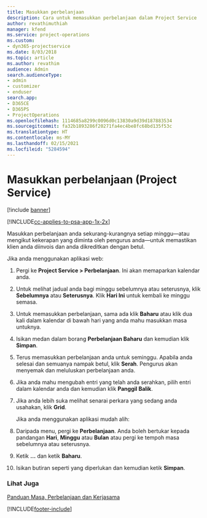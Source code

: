 ```yaml
---
title: Masukkan perbelanjaan
description: Cara untuk memasukkan perbelanjaan dalam Project Service
author: revathimuthiah
manager: kfend
ms.service: project-operations
ms.custom:
- dyn365-projectservice
ms.date: 8/03/2018
ms.topic: article
ms.author: revathim
audience: Admin
search.audienceType:
- admin
- customizer
- enduser
search.app:
- D365CE
- D365PS
- ProjectOperations
ms.openlocfilehash: 1114685a8299c0096d0c13830a9d39d187883534
ms.sourcegitcommit: fa32b1893286f20271fa4ec4be8fc68bd135f53c
ms.translationtype: HT
ms.contentlocale: ms-MY
ms.lasthandoff: 02/15/2021
ms.locfileid: "5284594"
---
```

# <a name="enter-expenses-project-service"></a>Masukkan perbelanjaan (Project Service)

[!include [banner](../includes/psa-now-project-operations.md)]

[!INCLUDE[cc-applies-to-psa-app-1x-2x](../includes/cc-applies-to-psa-app-1x-2x.md)]

Masukkan perbelanjaan anda sekurang-kurangnya setiap minggu—atau mengikut kekerapan yang diminta oleh pengurus anda—untuk memastikan klien anda diinvois dan anda dikreditkan dengan betul.  
  
 Jika anda menggunakan aplikasi web:  
  
1. Pergi ke **Project Service > Perbelanjaan**. Ini akan memaparkan kalendar anda.  
  
2. Untuk melihat jadual anda bagi minggu sebelumnya atau seterusnya, klik **Sebelumnya** atau **Seterusnya**. Klik **Hari Ini** untuk kembali ke minggu semasa.  
  
3. Untuk memasukkan perbelanjaan, sama ada klik **Baharu** atau klik dua kali dalam kalendar di bawah hari yang anda mahu masukkan masa untuknya.  
  
4. Isikan medan dalam borang **Perbelanjaan Baharu** dan kemudian klik **Simpan**.  
  
5. Terus memasukkan perbelanjaan anda untuk seminggu. Apabila anda selesai dan semuanya nampak betul, klik **Serah**. Pengurus akan menyemak dan meluluskan perbelanjaan anda.  
  
6. Jika anda mahu mengubah entri yang telah anda serahkan, pilih entri dalam kalendar anda dan kemudian klik **Panggil Balik**.  
  
7. Jika anda lebih suka melihat senarai perkara yang sedang anda usahakan, klik **Grid**.  
  
   Jika anda menggunakan aplikasi mudah alih:  
  
8. Daripada menu, pergi ke **Perbelanjaan**.     Anda boleh bertukar kepada pandangan **Hari**, **Minggu** atau **Bulan** atau pergi ke tempoh masa sebelumnya atau seterusnya.  
  
9. Ketik **…** dan ketik **Baharu**.  
  
10. Isikan butiran seperti yang diperlukan dan kemudian ketik **Simpan**.  
  
### <a name="see-also"></a>Lihat Juga  
 [Panduan Masa, Perbelanjaan dan Kerjasama](../psa/time-expense-collaboration-guide.md)


[!INCLUDE[footer-include](../includes/footer-banner.md)]
